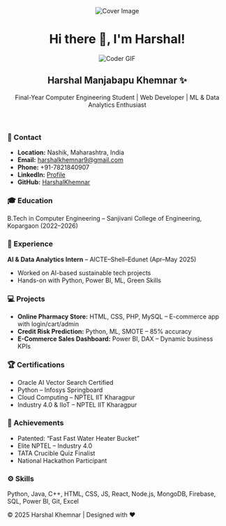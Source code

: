 <!DOCTYPE html>
<html lang="en">
<head>
  <meta charset="UTF-8" />
  <meta name="viewport" content="width=device-width, initial-scale=1.0"/>
  <title>Harshal Khemnar - Portfolio</title>
  <link rel="stylesheet" href="style.css" />
</head>
<body>

  <header class="hero">
    <img src="assets/cover-thompson.png" alt="Cover Image" class="cover-img" />
    <h1>Hi there 👋, I'm Harshal!</h1>
    <img src="https://media.giphy.com/media/dWesBcTLavkZuG35MI/giphy.gif" alt="Coder GIF" class="gif" />
    <h2>Harshal Manjabapu Khemnar ✨</h2>
    <p>Final-Year Computer Engineering Student | Web Developer | ML & Data Analytics Enthusiast</p>
  </header>

  <section class="info">
    <h3>📍 Contact</h3>
    <ul>
      <li><strong>Location:</strong> Nashik, Maharashtra, India</li>
      <li><strong>Email:</strong> <a href="mailto:harshalkhemnar9@gmail.com">harshalkhemnar9@gmail.com</a></li>
      <li><strong>Phone:</strong> +91-7821840907</li>
      <li><strong>LinkedIn:</strong> <a href="https://www.linkedin.com/in/harshal-khemanar-7a4a89273" target="_blank">Profile</a></li>
      <li><strong>GitHub:</strong> <a href="https://github.com/HarshalKhemnar" target="_blank">HarshalKhemnar</a></li>
    </ul>
  </section>

  <section>
    <h3>🎓 Education</h3>
    <p>B.Tech in Computer Engineering – Sanjivani College of Engineering, Kopargaon (2022–2026)</p>
  </section>

  <section>
    <h3>💼 Experience</h3>
    <p><strong>AI & Data Analytics Intern</strong> – AICTE–Shell–Edunet (Apr–May 2025)</p>
    <ul>
      <li>Worked on AI-based sustainable tech projects</li>
      <li>Hands-on with Python, Power BI, ML, Green Skills</li>
    </ul>
  </section>

  <section>
    <h3>💻 Projects</h3>
    <ul>
      <li><strong>Online Pharmacy Store:</strong> HTML, CSS, PHP, MySQL – E-commerce app with login/cart/admin</li>
      <li><strong>Credit Risk Prediction:</strong> Python, ML, SMOTE – 85% accuracy</li>
      <li><strong>E-Commerce Sales Dashboard:</strong> Power BI, DAX – Dynamic business KPIs</li>
    </ul>
  </section>

  <section>
    <h3>🏆 Certifications</h3>
    <ul>
      <li>Oracle AI Vector Search Certified</li>
      <li>Python – Infosys Springboard</li>
      <li>Cloud Computing – NPTEL IIT Kharagpur</li>
      <li>Industry 4.0 & IIoT – NPTEL IIT Kharagpur</li>
    </ul>
  </section>

  <section>
    <h3>🏅 Achievements</h3>
    <ul>
      <li>Patented: “Fast Fast Water Heater Bucket”</li>
      <li>Elite NPTEL – Industry 4.0</li>
      <li>TATA Crucible Quiz Finalist</li>
      <li>National Hackathon Participant</li>
    </ul>
  </section>

  <section>
    <h3>⚙️ Skills</h3>
    <p>Python, Java, C++, HTML, CSS, JS, React, Node.js, MongoDB, Firebase, SQL, Power BI, Git, Excel</p>
  </section>

  <footer>
    <p>© 2025 Harshal Khemnar | Designed with ❤️</p>
  </footer>

  <script src="script.js"></script>
</body>
</html>
